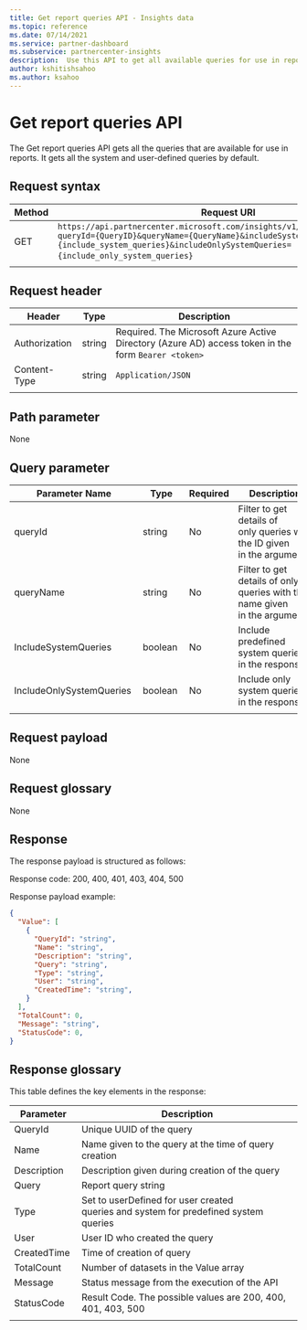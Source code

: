 ```yaml
---
title: Get report queries API - Insights data
ms.topic: reference
ms.date: 07/14/2021
ms.service: partner-dashboard
ms.subservice: partnercenter-insights
description:  Use this API to get all available queries for use in report API.
author: kshitishsahoo
ms.author: ksahoo
---
```

# Get report queries API

The Get report queries API gets all the queries that are available for use in reports. It gets all the system and user-defined queries by default.

## Request syntax

|    Method    |    Request URI    |
|    ----    |    ----    |
|    GET    |    `https://api.partnercenter.microsoft.com/insights/v1/mpn/ScheduledQueries?queryId={QueryID}&queryName={QueryName}&includeSystemQueries={include_system_queries}&includeOnlySystemQueries={include_only_system_queries}`     |
|        |        |

## Request header

|    Header    |    Type    |    Description    |
|    ----    |    ----    |    ----    |
|    Authorization    |    string    |    Required. The Microsoft Azure Active Directory (Azure AD) access token in the form `Bearer <token>`    |
|    Content-Type    |    string    |    `Application/JSON`    |
|        |        |        |

## Path parameter

None

## Query parameter

|    Parameter Name    |    Type    |    Required    |    Description    |
|    ----    |    ----    |    ----    |    ----    |
|    queryId     |    string     |    No    |    Filter to get details of only queries with the ID given in the argument     |
|    queryName     |    string     |    No    |    Filter to get details of only queries with the name given in the argument     |
|    IncludeSystemQueries     |    boolean     |    No    |    Include predefined system queries in the response     |
|    IncludeOnlySystemQueries     |    boolean     |    No    |    Include only system queries in the response     |
|        |        |        |        |

## Request payload

None

## Request glossary

None

## Response

The response payload is structured as follows:

Response code: 200, 400, 401, 403, 404, 500

Response payload example:

```json
{
  "Value": [
    {
      "QueryId": "string",
      "Name": "string",
      "Description": "string",
      "Query": "string",
      "Type": "string",
      "User": "string",
      "CreatedTime": "string",
    }
  ],
  "TotalCount": 0,
  "Message": "string",
  "StatusCode": 0,
}
```

## Response glossary

This table defines the key elements in the response:

|    Parameter    |    Description    |
|    ----    |    ----    |
|    QueryId     |    Unique UUID of the query     |
|    Name     |    Name given to the query at the time of query creation     |
|    Description     |    Description given during creation of the query     |
|    Query     |    Report query string     |
|    Type     |    Set to userDefined for user created queries and system for predefined system queries     |
|    User     |    User ID who created the query     |
|    CreatedTime     |    Time of creation of query     |
|    TotalCount     |    Number of datasets in the Value array     |
|    Message     |    Status message from the execution of the API     |
|    StatusCode     |    Result Code. The possible values are 200, 400, 401, 403, 500     |
|        |        |
